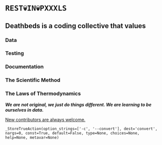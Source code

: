 
# `REST💀IN💀PXXXLS`

## Deathbeds is a coding collective that values

### Data
### Testing
### Documentation
### The Scientific Method
### The Laws of Thermodynamics

_**We are not original, we just do things different.  We are learning to be ourselves in data.**_

[New contributors are always welcome.](https://github.com/deathbeds/deathbeds.github.io)




    _StoreTrueAction(option_strings=['-c', '--convert'], dest='convert', nargs=0, const=True, default=False, type=None, choices=None, help=None, metavar=None)


